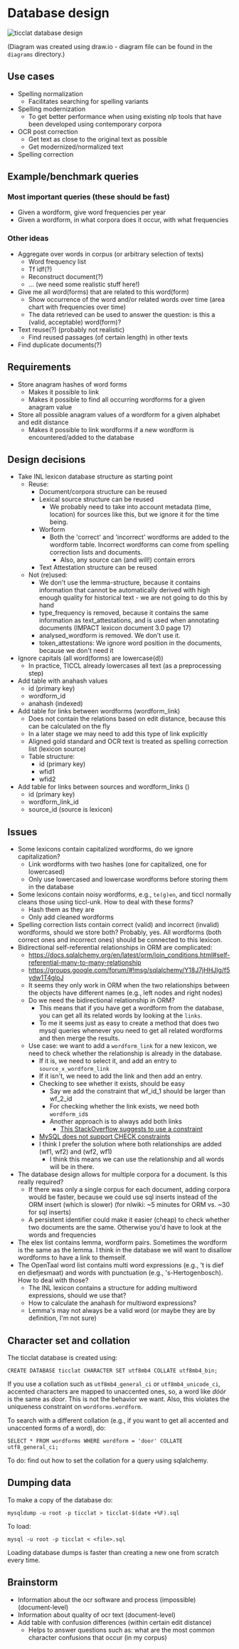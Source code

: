 # Database design

![ticclat database design](img/ticclat.png "ticclat database design")

(Diagram was created using draw.io - diagram file can be found in the `diagrams` directory.)

## Use cases

* Spelling normalization
	- Facilitates searching for spelling variants
* Spelling modernization
	- To get better performance when using existing nlp tools that have been
	  developed using contemporary corpora
* OCR post correction
	- Get text as close to the original text as possible
	- Get modernized/normalized text
* Spelling correction

## Example/benchmark queries

### Most important queries (these should be fast)

* Given a wordform, give word frequencies per year
* Given a wordform, in what corpora does it occur, with what frequencies

### Other ideas

* Aggregate over words in corpus (or arbitrary selection of texts)
	- Word frequency list
	- Tf idf(?)
	- Reconstruct document(?)
	- ... (we need some realistic stuff here!)
* Give me all word(forms) that are related to this word(form)
	- Show occurrence of the word and/or related words over time (area chart with frequencies over time)
	- The data retrieved can be used to answer the question: is this a (valid, acceptable) word(form)?
* Text reuse(?) (probably not realistic)
	- Find reused passages (of certain length) in other texts
* Find duplicate documents(?)

## Requirements

* Store anagram hashes of word forms
	- Makes it possible to link
	- Makes it possible to find all occurring wordforms for a given anagram value
* Store all possible anagram values of a wordform for a given alphabet and edit distance
	- Makes it possible to link wordforms if a new wordform is encountered/added to the database

## Design decisions

* Take INL lexicon database structure as starting point
	- Reuse:
		- Document/corpora structure can be reused
		- Lexical source structure can be reused
			- We probably need to take into account metadata (time, location) for sources like this, but we ignore it for the time being.
		- Worform
			- Both the 'correct' and 'incorrect' wordforms are added to the wordform table. Incorrect wordforms can come from spelling correction lists and documents.
				- Also, any source can (and will!) contain errors
		- Text Attestation structure can be reused
	- Not (re)used:
		- We don't use the lemma-structure, because it contains information that cannot be automatically derived with high enough quality for historical text - we are not going to do this by hand
		- type_frequency is removed, because it contains the same information as text_attestations, and is used when annotating documents (IMPACT lexicon document 3.0 page 17)
		- analysed_wordform is removed. We don't use it.
		- token_attestations: We ignore word position in the documents, because we don't need it
* Ignore capitals (all word(forms) are lowercase(d))
	- In practice, TICCL already lowercases all text (as a preprocessing step)
* Add table with anahash values
	- id (primary key)
	- wordform_id
	- anahash (indexed)
* Add table for links between wordforms (wordform_link)
	- Does not contain the relations based on edit distance, because this can be calculated on the fly
	- In a later stage we may need to add this type of link explicitly
	- Aligned gold standard and OCR text is treated as spelling correction list (lexicon source)
	- Table structure:
		- id (primary key)
		- wfid1
		- wfid2
* Add table for links between sources and wordform_links ()
	- id (primary key)
	- wordform_link_id
	- source_id (source is lexicon)

## Issues

* Some lexicons contain capitalized wordforms, do we ignore capitalization?
	- Link wordforms with two hashes (one for capitalized, one for lowercased)
	- Only use lowercased and lowercase wordforms before storing them in the database
* Some lexicons contain noisy wordforms, e.g., `te(g)en`, and ticcl normally cleans those using ticcl-unk. How to deal with these forms?
	- Hash them as they are
	- Only add cleaned wordforms
* Spelling correction lists contain correct (valid) and incorrect (invalid) wordforms, should we store both? Probably, yes. All wordforms (both correct ones and incorrect ones) should be connected to this lexicon.
* Bidirectional self-referential relationships in ORM are complicated:
	- https://docs.sqlalchemy.org/en/latest/orm/join_conditions.html#self-referential-many-to-many-relationship
	- https://groups.google.com/forum/#!msg/sqlalchemy/Y18J7jHHJlg/f5ydw1T4gloJ
	- It seems they only work in ORM when the two relationships between the objects have different names (e.g., left nodes and right nodes)
	- Do we need the bidirectional relationship in ORM?
		- This means that if you have get a wordform from the database, you can get all its related words by looking at the `links`.
		- To me it seems just as easy to create a method that does two mysql queries whenever you need to get all related wordforms and then merge the results.
	- Use case: we want to add a `wordform_link` for a new lexicon, we need to check whether the relationship is already in the database.
		- If it is, we need to select it, and add an entry to `source_x_wordform_link`
		- If it isn't, we need to add the link and then add an entry.
		- Checking to see whether it exists, should be easy
			- Say we add the constraint that wf_id_1 should be larger than wf_2_id
			- For checking whether the link exists, we need both `wordform_id`s
			- Another approach is to always add both links
				- [This StackOverflow suggests to use a constraint](https://stackoverflow.com/questions/10807900/how-to-store-bidirectional-relationships-in-a-rdbms-like-mysql)
		- [MySQL does not support CHECK constraints](https://stackoverflow.com/questions/2115497/check-constraint-in-mysql-is-not-working)
		- I think I prefer the solution where both relationships are added (wf1, wf2) and (wf2, wf1)
			- I think this means we can use the relationship and all words will be in there.
* The database design allows for multiple corpora for a document. Is this really required?
	- If there was only a single corpus for each document, adding corpora would be faster, because we could use sql inserts instead of the ORM insert (which is slower) (for nlwiki: ~5 minutes for ORM vs. ~30 for sql inserts)
	- A persistent identifier could make it easier (cheap) to check whether two documents are the same. Otherwise you'd have to look at the words and frequencies
* The elex list contains lemma, wordform pairs. Sometimes the wordform is the same as the lemma. I think in the database we will want to disallow wordforms to have a link to themself.
* The OpenTaal word list contains multi word expressions (e.g., 't is dief en diefjesmaat) and words with punctuation (e.g., 's-Hertogenbosch). How to deal with those?
	- The INL lexicon contains a structure for adding multiword expressions, should we use that?
	- How to calculate the anahash for multiword expressions?
	- Lemma's may not always be a valid word (or maybe they are by definition, I'm not sure)

## Character set and collation

The ticclat database is created using:

```
CREATE DATABASE ticclat CHARACTER SET utf8mb4 COLLATE utf8mb4_bin;
```

If you use a collation such as `utf8mb4_general_ci` or `utf8mb4_unicode_ci`,
accented characters are mapped to unaccented ones, so, a word like _dóór_ is the
same as _door_. This is not the behavior we want. Also, this violates the uniqueness
constraint on `wordforms.wordform`.

To search with a different collation (e.g., if you want to get all accented and
unaccented forms of a word), do:

```
SELECT * FROM wordforms WHERE wordform = 'door' COLLATE utf8_general_ci;
```

To do: find out how to set the collation for a query using sqlalchemy.

## Dumping data

To make a copy of the database do:

```
mysqldump -u root -p ticclat > ticclat-$(date +%F).sql
```

To load:

```
mysql -u root -p ticclat < <file>.sql
```

Loading database dumps is faster than creating a new one from scratch every time.

## Brainstorm

* Information about the ocr software and process (impossible) (document-level)
* Information about quality of ocr text (document-level)
* Add table with confusion differences (within certain edit distance)
	- Helps to answer questions such as: what are the most common character confusions that occur (in my corpus)
